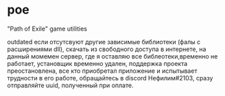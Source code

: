 # poe
"Path of Exile" game utilities 

outdated
если отсутсвуют другие зависимые библиотеки (фалы с расширениями dll), 
скачать из свободного доступа в интернете, на данный момемен сервер, где я оставляю все библеотеки,временно не работает, 
установщик временно удален, поддержка проекта преостановлена, все кто приобретал приложение и испытывает трудности в его работе, обращайтесь в 
discord Нефилим#2103, сразу отправляйте uuid, полученный при оплате.
